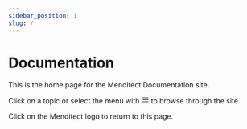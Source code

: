 ```yaml
---
sidebar_position: 1
slug: /
---
```


# Documentation

This is the home page for the Menditect Documentation site.

Click on a topic or select the menu with <svg width="15" height="15" viewBox="0 0 30 30" aria-hidden="true"><path stroke="currentColor" stroke-linecap="round" stroke-miterlimit="10" stroke-width="2" d="M4 7h22M4 15h22M4 23h22"></path></svg> to browse through the site.

Click on the Menditect logo to return to this page.
